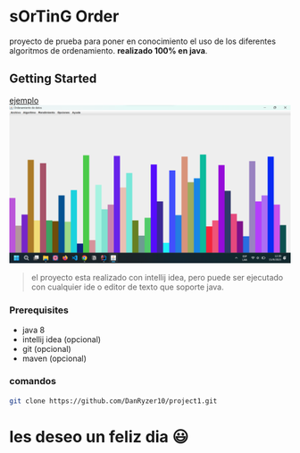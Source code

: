 # sOrTinG Order
proyecto de prueba para poner en conocimiento el uso de los diferentes algoritmos de ordenamiento. **realizado 100% en java**.

## Getting Started
[ejemplo](src/vmedia/sourcevi.mp4)
![imagen](src/vmedia/example.png)


> el proyecto esta  realizado con intellij idea, pero puede ser ejecutado con cualquier ide o editor de texto que soporte java.


### Prerequisites
* java 8
* intellij idea (opcional)
* git (opcional)
* maven (opcional)
### comandos
```bash
git clone https://github.com/DanRyzer10/project1.git
```
# les deseo un feliz dia 😃






